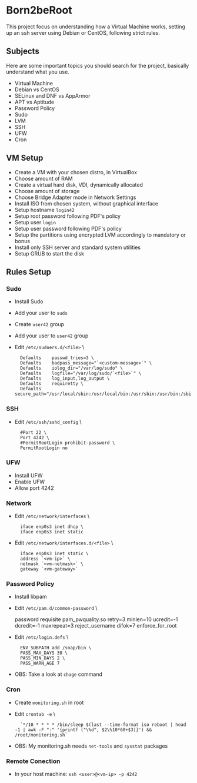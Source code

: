 # Born2beRoot

This project focus on understanding how a Virtual Machine works, setting up an ssh server using Debian or CentOS, following strict rules.

## Subjects

Here are some important topics you should search for the project, basically understand what you use.

- Virtual Machine
- Debian vs CentOS
- SELinux and DNF vs AppArmor
- APT vs Aptitude
- Password Policy
- Sudo
- LVM
- SSH
- UFW
- Cron

## VM Setup

- Create a VM with your chosen distro, in VirtualBox
- Choose amount of RAM
- Create a virtual hard disk, VDI, dynamically allocated
- Choose amount of storage
- Choose Bridge Adapter mode in Network Settings
- Install ISO from chosen system, without graphical interface
- Setup hostname `login42`
- Setup root password following PDF's policy
- Setup user `login`
- Setup user password following PDF's policy
- Setup the partitions using encrypted LVM accordingly to mandatory or bonus
- Install only SSH server and standard system utilities
- Setup GRUB to start the disk

## Rules Setup

### Sudo

- Install Sudo
- Add your user to `sudo`
- Create `user42` group
- Add your user to `user42` group

- Edit `/etc/sudoers.d/<file>` \

		Defaults	passwd_tries=3 \
		Defaults	badpass_message="`<custom-message>`" \
		Defaults	iolog_dir="/var/log/sudo" \
		Defaults	logfile="/var/log/sudo/`<file>`" \
		Defaults	log_input,log_output \
		Defaults	requiretty \
		Defaults	secure_path="/usr/local/sbin:/usr/local/bin:/usr/sbin:/usr/bin:/sbin:/bin:/snap/bin"

### SSH

- Edit `/etc/ssh/sshd_config` \

		#Port 22 \
		Port 4242 \
		#PermitRootLogin prohibit-password \
		PermitRootLogin no

### UFW

- Install UFW
- Enable UFW
- Allow port 4242

### Network

- Edit `/etc/network/interfaces` \

		iface enp0s3 inet dhcp \
		iface enp0s3 inet static

- Edit `/etc/network/interfaces.d/<file>` \

		iface enp0s3 inet static \
		address `<vm-ip>` \
		netmask `<vm-netmask>` \
		gateway `<vm-gateway>`

### Password Policy

- Install libpam

- Edit `/etc/pam.d/common-password` \

	password	requisite	pam_pwquality.so retry=3 minlen=10 ucredit=-1 dcredit=-1 maxrepeat=3 reject_username difok=7 enforce_for_root

- Edit `/etc/login.defs` \

		ENV_SUBPATH add /snap/bin \
		PASS_MAX_DAYS 30 \
		PASS_MIN_DAYS 2 \
		PASS_WARN_AGE 7

- OBS: Take a look at `chage` command

### Cron

- Create `monitoring.sh` in root

- Edit `crontab -e` \

		`*/10 * * * * /bin/sleep $(last --time-format iso reboot | head -1 | awk -F ":" '{printf ("\%d", $2\%10*60+$3)}') && /root/monitoring.sh`

- OBS: My monitoring.sh needs `net-tools` and `sysstat` packages

### Remote Conection

- In your host machine: `ssh <user>@<vm-ip> -p 4242`
